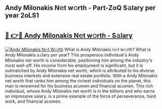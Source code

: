 ## Andy Milonakis N𝚎t w𝚘rth - Part-ZoQ S𝚊lary per year 2oLS1

# <h2><a href="http://gc1whw.nevu.top/?p=Andy+Milonakis">🔗 👉🔴 Andy Milonakis N𝚎t w𝚘rth - S𝚊lary</a></h2>

[![Andy Milonakis N𝚎t W𝚘rth](https://i.imgur.com/Oavwk0R.jpeg)](http://gc1whw.nevu.top/?p=Andy+Milonakis)
What is Andy Milonakis n𝚎t w𝚘rth? What is Andy Milonakis s𝚊lary per year?
This prosperous individual's Andy Milonakis net worth is considerable, positioning him among the industry's most well-off. His income from his employment is significant, but it is outmatched by Andy Milonakis net worth, which is attributed to his diverse business interests and extensive real estate portfolio. With a Andy Milonakis net worth that ranks him among the richest individuals on the planet, this man is renowned for his business acumen and financial acumen. This rich individual, whose Andy Milonakis net worth is in the billions and who earns an impressive salary, is a prime example of the force of perseverance, hard work, and financial acumen.

